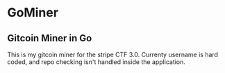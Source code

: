 # GoMiner
## Gitcoin Miner in Go

This is my gitcoin miner for the stripe CTF 3.0. Currenty username is hard coded, and repo checking isn't handled inside the application.